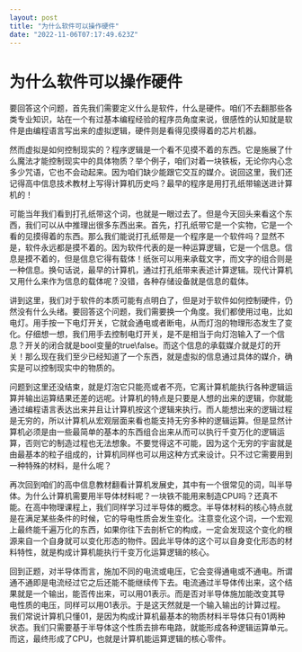 ```yaml
---
layout: post
title: "为什么软件可以操作硬件"
date: "2022-11-06T07:17:49.623Z"
---
```

为什么软件可以操作硬件
===========

要回答这个问题，首先我们需要定义什么是软件，什么是硬件。咱们不去翻那些各类专业知识，站在一个有过基本编程经验的程序员角度来说，很感性的认知就是软件是由编程语言写出来的虚拟逻辑，硬件则是看得见摸得着的芯片机器。

然而虚拟是如何控制现实的？程序逻辑是一个看不见摸不着的东西。它是施展了什么魔法才能控制现实中的具体物质？举个例子，咱们对着一块铁板，无论你内心念多少咒语，它也不会动起来。因为咱们缺少能跟它交互的媒介。说回这里，我们还记得高中信息技术教材上写得计算机历史吗？最早的程序是用打孔纸带输送进计算机的！

可能当年我们看到打孔纸带这个词，也就是一眼过去了。但是今天回头来看这个东西，我们可以从中推理出很多东西出来。首先，打孔纸带它是一个实物，它是一个看的见摸得着的东西。那么我们能说打孔纸带是一个程序是一个软件吗？显然不是，软件永远都是摸不着的。因为软件代表的是一种运算逻辑，它是一个信息。信息是摸不着的，但是信息它得有载体！纸张可以用来承载文字，而文字的组合则是一种信息。换句话说，最早的计算机，通过打孔纸带来表述计算逻辑。现代计算机又用什么来作为信息的载体呢？没错，各种存储设备就是信息的载体。

讲到这里，我们对于软件的本质可能有点明白了，但是对于软件如何控制硬件，仍然没有什么头绪。要回答这个问题，我们需要换一个角度。我们都使用过电，比如电灯。用手按一下电灯开关，它就会通电或者断电，从而灯泡的物理形态发生了变化。仔细想一想，我们用手去控制电灯开关，是不是相当于向灯泡输入了一个信息？开关的闭合就是bool变量的true\\false。而这个信息的承载媒介就是灯的开关！那么现在我们至少已经知道了一个东西，就是虚拟的信息通过具体的媒介，确实是可以控制现实中的物质的。

问题到这里还没结束，就是灯泡它只能亮或者不亮，它离计算机能执行各种逻辑运算并输出运算结果还差的远呢。计算机的特点是只要是人想的出来的逻辑，你就能通过编程语言表达出来并且让计算机按这个逻辑来执行。而人能想出来的逻辑过程是无穷的，所以计算机从宏观层面来看也能支持无穷多种的逻辑运算。但是显然计算机必须是由一些最简单的基本的东西组合出来从而可以执行千变万化的逻辑运算，否则它的制造过程也无法想象。不要觉得这不可能，因为这个无穷的宇宙就是由最基本的粒子组成的，计算机同样也可以用这种方式来设计。只不过它需要用到一种特殊的材料，是什么呢？

再次回到咱们的高中信息教材翻看计算机发展史，其中有一个很常见的词，叫半导体。为什么计算机需要用半导体材料呢？一块铁不能用来制造CPU吗？还真不能。在高中物理课程上，我们同样学习过半导体的概念。半导体材料的核心特点就是在满足某些条件的时候，它的导电性质会发生变化。注意变化这个词，一个宏观上最终能千遍万化的东西，如果你往下去剖析它的构成，一定会发现这个变化的根源来自一个自身就可以变化形态的物件。因此半导体的这个可以自身变化形态的材料特性，就是构成计算机能执行千变万化运算逻辑的核心。

回到正题，对半导体而言，施加不同的电流或电压，它会变得通电或不通电。所谓通不通即是电流经过它之后还能不能继续传下去。电流通过半导体传出来，这个结果就是一个输出，能否传出来，可以用01表示。而是否对半导体施加能改变其导电性质的电压，同样可以用01表示。于是这天然就是一个输入输出的计算过程。我们常说计算机只懂01，是因为构成计算机最基本的物质材料半导体只有01两种状态。我们只需要基于半导体这个性质去排布电路，就能形成各种逻辑运算单元。而这，最终形成了CPU，也就是计算机能运算逻辑的核心零件。